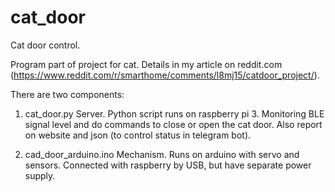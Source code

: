 # cat_door
Cat door control.

Program part of project for cat. 
Details in my article on reddit.com (https://www.reddit.com/r/smarthome/comments/l8mj15/catdoor_project/).

There are two components: 
1. cat_door.py 
Server. Python script runs on raspberry pi 3. Monitoring BLE signal level and do commands to close or open the cat door. Also report on website and json (to control status in telegram bot).

2. cad_door_arduino.ino
Mechanism. Runs on arduino with servo and sensors. Connected with raspberry by USB, but have separate power supply.
